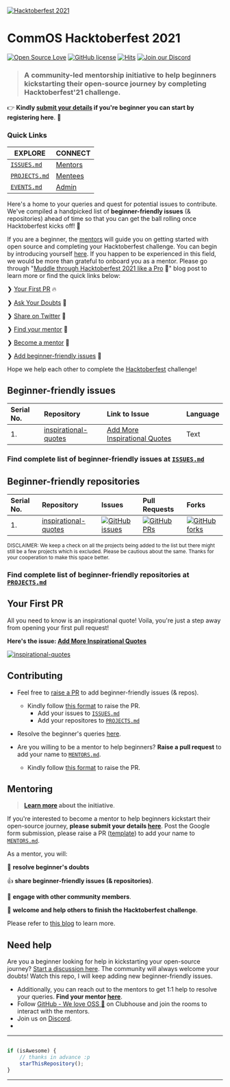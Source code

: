 
[![Hacktoberfest 2021](https://hacktoberfest.digitalocean.com/_nuxt/img/logo-hacktoberfest-full.f42e3b1.svg)](https://vinitshahdeo.dev/hacktoberfest-2021)
# CommOS Hacktoberfest 2021

[![Open Source Love](https://badges.frapsoft.com/os/v2/open-source.svg?v=103)](https://github.com/subinsk) [![GitHub license](https://img.shields.io/github/license/vinitshahdeo/HacktoberFest2K19?logo=GITHUB&style=flat)](https://github.com/vinitshahdeo/Hacktoberfest2021/blob/master/LICENSE) [![Hits](https://hits.seeyoufarm.com/api/count/incr/badge.svg?url=https%3A%2F%2Fgithub.com%2Fmatrix-io9%2FCommOS-Hacktoberfest21&count_bg=%23DD8524&title_bg=%23555555&icon=github.svg&icon_color=%23E7E7E7&title=visitors&edge_flat=false)](https://matrix-io9.github.io/CommOS-Hacktoberfest21/)  [![Join our Discord](https://img.shields.io/badge/Join-Discord-8CA1A5?logo=discord&logoColor=white)](https://discord.gg/7AEyUhkn)

> ### A community-led mentorship initiative to help beginners kickstarting their open-source journey by completing Hacktoberfest'21 challenge.

👉 **Kindly [submit your details](https://forms.gle/hRVLmWtnrYEoimgEA) if you're beginner you can start by registering here**. 🌈

### Quick Links

| EXPLORE  | CONNECT |
|---|---|
| [`ISSUES.md`](./explore/ISSUES.md)  | [Mentors](./MENTORS.md)  |
| [`PROJECTS.md`](./explore/PROJECTS.md)  | [Mentees](./contributors/MENTEES.md)  |
| [`EVENTS.md`](./explore/EVENTS.md) | [Admin](https://www.matrixio.tech/team)  |

Here's a home to your queries and quest for potential issues to contribute. We've compiled a handpicked list of **beginner-friendly issues** (& repositories) ahead of time so that you can get the ball rolling once Hacktoberfest kicks off! 🚀 

If you are a beginner, the [mentors](./MENTORS.md) will guide you on getting started with open source and completing your Hacktoberfest challenge. You can begin by introducing yourself [here](https://github.com/Matrix-io9/CommOS-Hacktoberfest21/discussions/1). If you happen to be experienced in this field, we would be more than grateful to onboard you as a mentor. Please go through "[Muddle through Hacktoberfest 2021 like a Pro](https://vinitshahdeo.dev/hacktoberfest-2021) 🎉" blog post to learn more or find the quick links below:

❯ [Your First PR](#your-first-pr) 🔥

❯ [Ask Your Doubts](https://github.com/vinitshahdeo/Hacktoberfest2021/discussions/1) 💬

❯ [Share on Twitter](https://twitter.com/intent/tweet?url=https%3A%2F%2Fgithub.com%2FMatrix-io9%2FCommOS-Hacktoberfest21&via=SubinSK6&text=Go%20make%20your%20first%20Pull%20Request%20and%20dive%20into%20Open%20Source%20Journey%20with%20us!&hashtags=Hacktoberfest%2Copensource%2Chacktoberfest2021%2CyourfirstPR) 📣

❯ [Find your mentor](./MENTORS.md) 🤝

❯ [Become a mentor](#mentoring) 🙌

❯ [Add beginner-friendly issues](#contributing) 🙏

Hope we help each other to complete the [Hacktoberfest](https://hacktoberfest.digitalocean.com/) challenge!

## Beginner-friendly issues

| Serial No. | Repository| Link to Issue  | Language |
|:--|:--|:--|:--|
| 1. | [inspirational-quotes](https://github.com/vinitshahdeo/inspirational-quotes) | [Add More Inspirational Quotes](https://github.com/vinitshahdeo/inspirational-quotes/issues/4)  | Text |

### Find complete list of beginner-friendly issues at [`ISSUES.md`](https://github.com/vinitshahdeo/Hacktoberfest2021/blob/main/explore/ISSUES.md)

## Beginner-friendly repositories

| Serial No. | Repository  | Issues  | Pull Requests  | Forks |
|:--|:--|:--|:--|:--|
| 1. | [inspirational-quotes](https://github.com/vinitshahdeo/inspirational-quotes)  | [![GitHub issues](https://img.shields.io/github/issues/vinitshahdeo/inspirational-quotes?color=red&logo=github&style=flat-square)](https://github.com/vinitshahdeo/inspirational-quotes/issues) | [![GitHub PRs](https://img.shields.io/github/issues-pr/vinitshahdeo/inspirational-quotes?style=social&logo=github)](https://github.com/vinitshahdeo/inspirational-quotes/pulls)  | [![GitHub forks](https://img.shields.io/github/forks/vinitshahdeo/inspirational-quotes?style=flat-square&logo=git)](https://github.com/vinitshahdeo/inspirational-quotes/network) |

<sup>DISCLAIMER: We keep a check on all the projects being added to the list but there might still be a few projects which is excluded. Please be cautious about the same. Thanks for your cooperation to make this space better.</sup>

### Find complete list of beginner-friendly repositories at [`PROJECTS.md`](https://github.com/vinitshahdeo/Hacktoberfest2021/blob/main/explore/PROJECTS.md)

## Your First PR

All you need to know is an inspirational quote! Voila, you're just a step away from opening your first pull request!

**Here's the issue: [Add More Inspirational Quotes](https://github.com/vinitshahdeo/inspirational-quotes/issues/4)**

[![inspirational-quotes](https://github-readme-stats.vercel.app/api/pin/?username=vinitshahdeo&repo=inspirational-quotes)](https://github.com/vinitshahdeo/inspirational-quotes)

## Contributing

- Feel free to [raise a PR](https://github.com/vinitshahdeo/Hacktoberfest2021/pulls) to add beginner-friendly issues (& repos).
    - Kindly follow [this format](https://github.com/vinitshahdeo/Hacktoberfest2021/blob/main/.github/PULL_REQUEST_TEMPLATE/ADD_NEW_ISSUE.md) to raise the PR.
        - Add your issues to [`ISSUES.md`](./explore/ISSUES.md)
        - Add your repositores to [`PROJECTS.md`](./explore/PROJECTS.md)

- Resolve the beginner's queries [here](https://github.com/vinitshahdeo/Hacktoberfest2021/discussions/1).

- Are you willing to be a mentor to help beginners? **Raise a pull request** to add your name to [`MENTORS.md`](./MENTORS.md).
    - Kindly follow [this format](https://github.com/vinitshahdeo/Hacktoberfest2021/blob/main/.github/PULL_REQUEST_TEMPLATE/ADD_NEW_MENTOR.md) to raise the PR.

## Mentoring

> **[Learn more](https://vinitshahdeo.dev/hacktoberfest-2021) about the initiative**.

If you're interested to become a mentor to help beginners kickstart their open-source journey, **please submit your details [here](https://forms.gle/ejsMiFFuHbQbpGNGA)**. Post the Google form submission, please raise a PR ([template](https://github.com/vinitshahdeo/Hacktoberfest2021/blob/main/.github/PULL_REQUEST_TEMPLATE/ADD_NEW_MENTOR.md)) to add your name to [`MENTORS.md`](./MENTORS.md). 

As a mentor, you will:

🙏  **resolve beginner's doubts**

👍 **share beginner-friendly issues (& repositories)**.

💬 **engage with other community members**.

🤝 **welcome and help others to finish the Hacktoberfest challenge**.

Please refer to [this blog](https://vinitshahdeo.dev/hacktoberfest-2021) to learn more.


## Need help

Are you a beginner looking for help in kickstarting  your open-source journey? [Start a discussion here](https://github.com/vinitshahdeo/Hacktoberfest2021/discussions/1). The community will always welcome your doubts! Watch this repo, I will keep adding new beginner-friendly issues.

- Additionally, you can reach out to the mentors to get 1:1 help to resolve your queries. **Find your mentor [here](./MENTORS.md)**.
- Follow [GitHub - We love OSS 💙](https://www.clubhouse.com/club/github-we-love-oss) on Clubhouse and join the rooms to interact with the mentors.
- Join us on [Discord](https://discord.gg/HFbr3pnqxj).
- 

---------

```javascript

if (isAwesome) {
    // thanks in advance :p
    starThisRepository();
}

```

-----------
